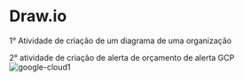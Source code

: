 # Draw.io
1° Atividade de criação de um diagrama de uma organização

2° atividade de criação de alerta de orçamento de alerta GCP
![google-cloud1](https://user-images.githubusercontent.com/57020653/209823143-b444ab77-a264-48ab-bea9-5a31758c7158.png)

